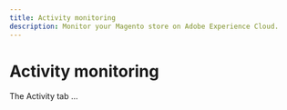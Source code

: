 ```yaml
---
title: Activity monitoring
description: Monitor your Magento store on Adobe Experience Cloud.
---
```


# Activity monitoring

The Activity tab ...
